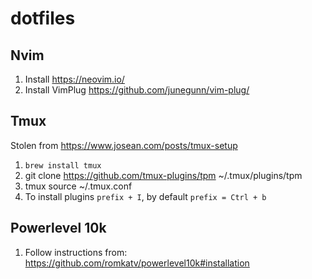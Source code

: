 # dotfiles

## Nvim
1. Install https://neovim.io/
2. Install VimPlug https://github.com/junegunn/vim-plug/

## Tmux
Stolen from https://www.josean.com/posts/tmux-setup
1. `brew install tmux`
2. git clone https://github.com/tmux-plugins/tpm ~/.tmux/plugins/tpm
3. tmux source ~/.tmux.conf
4. To install plugins `prefix + I`, by default `prefix = Ctrl + b`

## Powerlevel 10k
1. Follow instructions from: https://github.com/romkatv/powerlevel10k#installation

